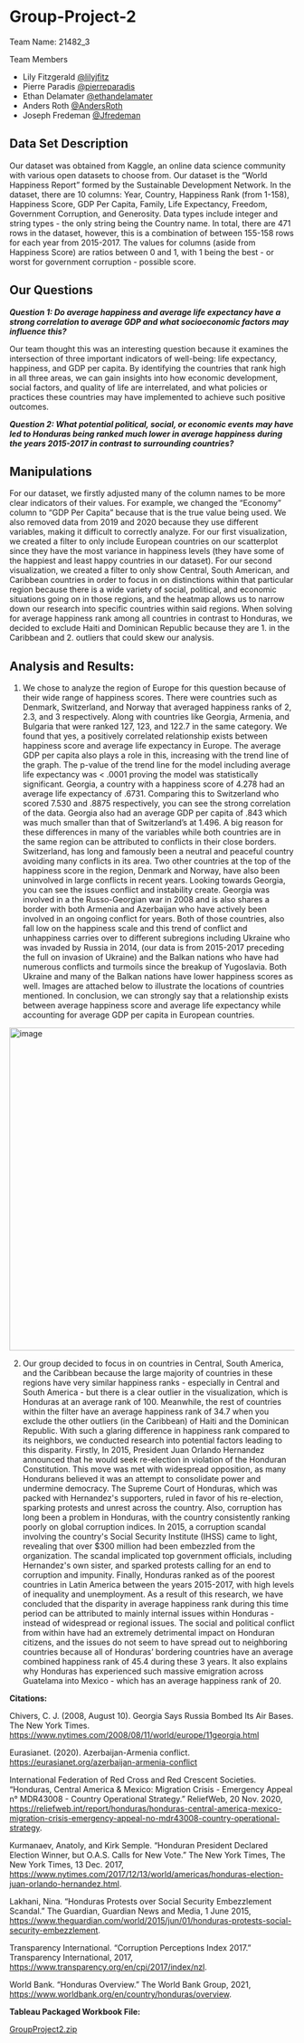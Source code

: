 # Group-Project-2

Team Name: 21482_3

     
Team Members 

- Lily Fitzgerald  [@lilyjfitz](https://github.com/lilyjfitz)
- Pierre Paradis [@pierreparadis](https://github.com/pierreparadis)
- Ethan Delamater  [@ethandelamater](https://github.com/ethandelamater)
- Anders Roth [@AndersRoth](https://github.com/AndersRoth)
- Joseph Fredeman [@Jfredeman](https://github.com/Jfredeman)





## Data Set Description

Our dataset was obtained from Kaggle, an online data science community with various open datasets to choose from. Our dataset is the “World Happiness Report” formed by the Sustainable Development Network. In the dataset, there are 10 columns: Year, Country, Happiness Rank (from 1-158), Happiness Score, GDP Per Capita, Family, Life Expectancy, Freedom, Government Corruption, and Generosity. Data types include integer and string types - the only string being the Country name. In total, there are 471 rows in the dataset, however, this is a combination of between 155-158 rows for each year from 2015-2017. The values for columns (aside from Happiness Score) are ratios between 0 and 1, with 1 being the best - or worst for government corruption - possible score. 
 
## Our Questions
**_Question 1: Do average happiness and average life expectancy have a strong correlation to average GDP and what socioeconomic factors may influence this?_**

Our team thought this was an interesting question because it examines the intersection of three important indicators of well-being: life expectancy, happiness, and GDP per capita. By identifying the countries that rank high in all three areas, we can gain insights into how economic development, social factors, and quality of life are interrelated, and what policies or practices these countries may have implemented to achieve such positive outcomes.

**_Question 2: What potential political, social, or economic events may have led to Honduras being ranked much lower in average happiness during the years 2015-2017 in contrast to surrounding countries?_**



## Manipulations 

For our dataset, we firstly adjusted many of the column names to be more clear indicators of their values. For example, we changed the “Economy” column to “GDP Per Capita” because that is the true value being used. We also removed data from 2019 and 2020 because they use different variables, making it difficult to correctly analyze. For our first visualization, we created a filter to only include European countries on our scatterplot since they have the most variance in happiness levels (they have some of the happiest and least happy countries in our dataset). For our second visualization, we created a filter to only show Central, South American, and Caribbean countries in order to focus in on distinctions within that particular region because there is a wide variety of social, political, and economic situations going on in those regions, and the heatmap allows us to narrow down our research into specific countries within said regions. When solving for average happiness rank among all countries in contrast to Honduras, we decided to exclude Haiti and Dominican Republic because they are 1. in the Caribbean and 2. outliers that could skew our analysis.



## Analysis and Results:

1. We chose to analyze the region of Europe for this question because of their wide range of happiness scores. There were countries such as Denmark, Switzerland, and Norway that averaged happiness ranks of 2, 2.3, and 3 respectively. Along with countries like Georgia, Armenia, and Bulgaria that were ranked 127, 123, and 122.7 in the same category. We found that yes, a positively correlated relationship exists between happiness score and average life expectancy in Europe. The average GDP per capita also plays a role in this, increasing with the trend line of the graph. The p-value of the trend line for the model including average life expectancy was < .0001 proving the model was statistically significant. Georgia, a country with a happiness score of 4.278 had an average life expectancy of .6731. Comparing this to Switzerland who scored 7.530 and .8875 respectively, you can see the strong correlation of the data. Georgia also had an average GDP per capita of .843 which was much smaller than that of Switzerland’s at 1.496. A big reason for these differences in many of the variables while both countries are in the same region can be attributed to conflicts in their close borders. Switzerland, has long and famously been a neutral and peaceful country avoiding many conflicts in its area. Two other countries at the top of the happiness score in the region, Denmark and Norway, have also been uninvolved in large conflicts in recent years. Looking towards Georgia, you can see the issues conflict and instability create. Georgia was involved in a the Russo-Georgian war in 2008 and is also shares a border with both Armenia and Azerbaijan who have actively been involved in an ongoing conflict for years. Both of those countries, also fall low on the happiness scale and this trend of conflict and unhappiness carries over to different subregions including Ukraine who was invaded by Russia in 2014, (our data is from 2015-2017 preceding the full on invasion of Ukraine) and the Balkan nations who have had numerous conflicts and turmoils since the breakup of Yugoslavia. Both Ukraine and many of the Balkan nations have lower happiness scores as well. Images are attached below to illustrate the locations of countries mentioned. In conclusion, we can strongly say that a relationship exists between average happiness score and average life expectancy while accounting for average GDP per capita in European countries.


<img width="571" alt="image" src="https://user-images.githubusercontent.com/128631042/235273246-cd00812b-fe8c-4487-b99d-6887326715a1.png">

2. Our group decided to focus in on countries in Central, South America, and the Caribbean because the large majority of countries in these regions have very similar happiness ranks - especially in Central and South America - but there is a clear outlier in the visualization, which is Honduras at an average rank of 100. Meanwhile, the rest of countries within the filter have an average happiness rank of 34.7 when you exclude the other outliers (in the Caribbean) of Haiti and the Dominican Republic. With such a glaring difference in happiness rank compared to its neighbors, we conducted research into potential factors leading to this disparity. 
	Firstly, In 2015, President Juan Orlando Hernandez announced that he would seek re-election in violation of the Honduran Constitution. This move was met with widespread opposition, as many Hondurans believed it was an attempt to consolidate power and undermine democracy. The Supreme Court of Honduras, which was packed with Hernandez's supporters, ruled in favor of his re-election, sparking protests and unrest across the country. Also, corruption has long been a problem in Honduras, with the country consistently ranking poorly on global corruption indices. In 2015, a corruption scandal involving the country's Social Security Institute (IHSS) came to light, revealing that over $300 million had been embezzled from the organization. The scandal implicated top government officials, including Hernandez's own sister, and sparked protests calling for an end to corruption and impunity. Finally, Honduras ranked as of the poorest countries in Latin America between the years 2015-2017, with high levels of inequality and unemployment. 
	As a result of this research, we have concluded that the disparity in average happiness rank during this time period can be attributed to mainly internal issues within Honduras - instead of widespread or regional issues. The social and political conflict from within have had an extremely detrimental impact on Honduran citizens, and the issues do not seem to have spread out to neighboring countries because all of Honduras’ bordering countries have an average combined happiness rank of 45.4 during these 3 years. It also explains why Honduras has experienced such massive emigration across Guatelama into Mexico - which has an average happiness rank of 20. 





**Citations:**

Chivers, C. J. (2008, August 10). Georgia Says Russia Bombed Its Air Bases. The New York Times. https://www.nytimes.com/2008/08/11/world/europe/11georgia.html

Eurasianet. (2020). Azerbaijan-Armenia conflict. https://eurasianet.org/azerbaijan-armenia-conflict

International Federation of Red Cross and Red Crescent Societies. “Honduras, Central America & Mexico: Migration Crisis - Emergency Appeal n° MDR43008 - Country Operational Strategy.” ReliefWeb, 20 Nov. 2020, https://reliefweb.int/report/honduras/honduras-central-america-mexico-migration-crisis-emergency-appeal-no-mdr43008-country-operational-strategy.

Kurmanaev, Anatoly, and Kirk Semple. “Honduran President Declared Election Winner, but O.A.S. Calls for New Vote.” The New York Times, The New York Times, 13 Dec. 2017, https://www.nytimes.com/2017/12/13/world/americas/honduras-election-juan-orlando-hernandez.html.

Lakhani, Nina. “Honduras Protests over Social Security Embezzlement Scandal.” The Guardian, Guardian News and Media, 1 June 2015, https://www.theguardian.com/world/2015/jun/01/honduras-protests-social-security-embezzlement.

Transparency International. “Corruption Perceptions Index 2017.” Transparency International, 2017, https://www.transparency.org/en/cpi/2017/index/nzl.

World Bank. “Honduras Overview.” The World Bank Group, 2021, https://www.worldbank.org/en/country/honduras/overview.



**Tableau Packaged Workbook File:**

[GroupProject2.zip](https://github.com/pierreparadis/Group-Project-2/files/11358021/GroupProject2.zip)

